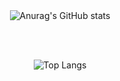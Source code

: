 <div align="center">
  
  <!-- Estatísticas do GitHub -->
  <img src="https://github-readme-stats-alpha-jet-72.vercel.app/api?username=xPretti&show_icons=true&theme=radical" alt="Anurag's GitHub stats" />
  
  <br><br> <!-- Adiciona quebras de linha para garantir que as imagens fiquem uma abaixo da outra -->
  
  <!-- Linguagens mais usadas -->
  <img src="https://github-readme-stats-alpha-jet-72.vercel.app/api/top-langs/?username=xPretti&layout=compact&show_icons=true&theme=radical" alt="Top Langs" />

</div>
